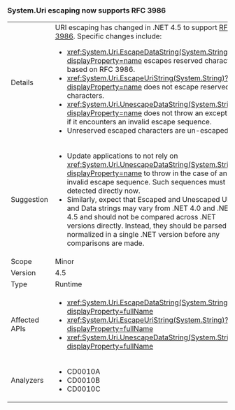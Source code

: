 ### System.Uri escaping now supports RFC 3986

|   |   |
|---|---|
|Details|URI escaping has changed in .NET 4.5 to support [RFC 3986](http://tools.ietf.org/html/rfc3986). Specific changes include:<ul><li><xref:System.Uri.EscapeDataString(System.String)?displayProperty=name> escapes reserved characters based on RFC 3986.</li><li><xref:System.Uri.EscapeUriString(System.String)?displayProperty=name> does not escape reserved characters.</li><li><xref:System.Uri.UnescapeDataString(System.String)?displayProperty=name> does not throw an exception if it encounters an invalid escape sequence.</li><li>Unreserved escaped characters are un-escaped.</li></ul>|
|Suggestion|<ul><li>Update applications to not rely on <xref:System.Uri.UnescapeDataString(System.String)?displayProperty=name> to throw in the case of an invalid escape sequence. Such sequences must be detected directly now.</li><li>Similarly, expect that Escaped and Unescaped URI and Data strings may vary from .NET 4.0 and .NET 4.5 and should not be compared across .NET versions directly. Instead, they should be parsed and normalized in a single .NET version before any comparisons are made.</li></ul>|
|Scope|Minor|
|Version|4.5|
|Type|Runtime|
|Affected APIs|<ul><li><xref:System.Uri.EscapeDataString(System.String)?displayProperty=fullName></li><li><xref:System.Uri.EscapeUriString(System.String)?displayProperty=fullName></li><li><xref:System.Uri.UnescapeDataString(System.String)?displayProperty=fullName></li></ul>|
|Analyzers|<ul><li>CD0010A</li><li>CD0010B</li><li>CD0010C</li></ul>|


